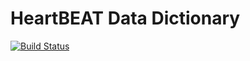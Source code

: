 HeartBEAT Data Dictionary
=========================

[![Build Status](https://travis-ci.org/sleepepi/heartbeat-data-dictionary.svg?branch=master)](https://travis-ci.org/sleepepi/heartbeat-data-dictionary)

